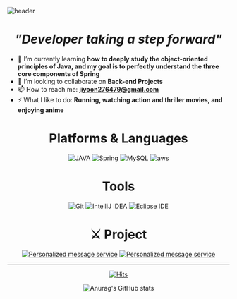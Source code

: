 ![header](https://capsule-render.vercel.app/api?&animation=twinkling&type=waving&color=6FC3FF&height=300&section=header&text=Jiyoon%20Choi&fontSize=90&fontAlign=50&fontColor=BFBFBF)</h1>


<h1 align="center">
  <em>"Developer taking a step forward"</em>
</h1>




- 🌱 I’m currently learning **how to deeply study the object-oriented principles of Java, and my goal is to perfectly understand the three core components of Spring**
- 👯 I’m looking to collaborate on **Back-end Projects**
- 📫 How to reach me: **jiyoon276479@gmail.com**
- ⚡ What I like to do: **Running, watching action and thriller movies, and enjoying anime**


<div align="center">


# Platforms & Languages

![JAVA](https://img.shields.io/badge/JAVA-FF160B.svg?&style=for-the-badge&logo=JAVA&logoColor=white)
![Spring](https://img.shields.io/badge/Spring-6DB33F.svg?&style=for-the-badge&logo=Spring&logoColor=white)
![MySQL](https://img.shields.io/badge/MySQL-4479A1.svg?&style=for-the-badge&logo=MySQL&logoColor=white)
![aws](https://img.shields.io/badge/aws-232F3E.svg?&style=for-the-badge&logo=aws&logoColor=white)

</div>  

<div align="center">
  
# Tools
![Git](https://img.shields.io/badge/Git-F05032.svg?&style=for-the-badge&logo=Git&logoColor=white)
![IntelliJ IDEA](https://img.shields.io/badge/IntelliJ%20IDEA-000000.svg?&style=for-the-badge&logo=IntelliJ%20IDEA&logoColor=white)
![Eclipse IDE](https://img.shields.io/badge/Eclipse%20IDE-2C2255.svg?&style=for-the-badge&logo=Eclipse%20IDE&logoColor=white)

</div>  

<div align="center">

# ⚔ Project
 [![Personalized message service](https://github-readme-stats-sigma-five.vercel.app/api/pin/?username=jiyoonchol&repo=Sendy)](https://github.com/jiyoonchol/Sendy) [![Personalized message service](https://github-readme-stats-sigma-five.vercel.app/api/pin/?username=jiyoonchol&repo=StackOverFlow-Clone)](https://github.com/jiyoonchol/StackOverFlow-Clone)

</div>  


---
<div align="center">

[![Hits](https://hits.seeyoufarm.com/api/count/incr/badge.svg?url=https%3A%2F%2Fgithub.com%2Fgjbae1212%2Fhit-counter&count_bg=%2330A2EF&title_bg=%23272A2D&icon=&icon_color=%23E7E7E7&title=hits&edge_flat=false)](https://hits.seeyoufarm.com)

</div>

<div align="center">

![Anurag's GitHub stats](https://github-readme-stats-sigma-five.vercel.app/api?username=jiyoonchol&show_icons=true&theme=dark)

</div>


<!--
**jiyoonchol/jiyoonchol** is a ✨ _special_ ✨ repository because its `README.md` (this file) appears on your GitHub profile.

Here are some ideas to get you started:


 [![Anurag's GitHub stats](https://github-readme-stats.vercel.app/api?username=jiyoonchol)](https://github.com/anuraghazra/github-readme-stats) ![Spring](https://img.shields.io/badge/Spring-#6DB33F.svg?&style=for-the-badge&logo=Spring&logoColor=#6DB33F)

![Anurag's GitHub stats](https://github-readme-stats-sigma.vercel.app/api?username=jiyoonchol&show_icons=true&theme=dark)
